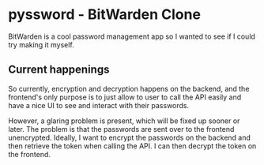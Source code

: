 # pyssword - BitWarden Clone

BitWarden is a cool password management app so I wanted to see if I could try making it myself.

## Current happenings

So currently, encryption and decryption happens on the backend, and the frontend's only purpose is to just allow to user to call the API easily and have a nice UI to see and interact with their passwords.

However, a glaring problem is present, which will be fixed up sooner or later. The problem is that the passwords are sent over to the frontend unencrypted. Ideally, I want to encrypt the passwords on the backend and then retrieve the token when calling the API. I can then decrypt the token on the frontend.
